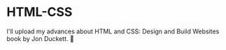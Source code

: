 # HTML-CSS
I'll upload my advances about HTML and CSS: Design and Build Websites book by Jon Duckett. :wave: 
